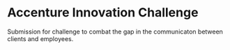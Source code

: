 # Accenture Innovation Challenge
Submission for challenge to combat the gap in the communicaton between clients and employees.
